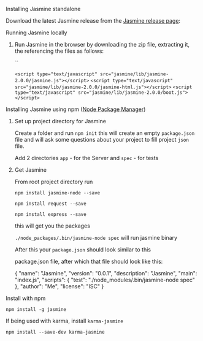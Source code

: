 Installing Jasmine standalone

Download the latest Jasmine release from the [Jasmine release page][1]: 

Running Jasmine locally

1. Run Jasmine in the browser by downloading the zip file, extracting it, the referencing the files as follows:

    <link rel="shortcut icon" type="image/png" href="jasmine/lib/jasmine-2.0.0/jasmine_favicon.png">
    `<link rel="stylesheet" type="text/css" href="jasmine/lib/jasmine-2.0.0/jasmine.css">`

    `<script type="text/javascript" src="jasmine/lib/jasmine-2.0.0/jasmine.js"></script>`
    `<script type="text/javascript" src="jasmine/lib/jasmine-2.0.0/jasmine-html.js"></script>`
    `<script type="text/javascript" src="jasmine/lib/jasmine-2.0.0/boot.js"></script>`
     
Installing Jasmine using npm ([Node Package Manager][2])

1. Set up project directory for Jasmine
 
      Create a folder and run `npm init` this will create an empty `package.json` file and will ask some questions about your project to fill project `json` file.

   Add 2 directories `app` - for the Server and `spec` - for tests 

2. Get Jasmine

    From root project directory run  

    `npm install jasmine-node --save` 

    `npm install request --save`

    `npm install express --save`

    this will get you the packages 

    `./node_packages/.bin/jasmine-node spec` will run jasmine binary

    After this your `package.json` should look similar to this

   package.json file, after which that file should look like this:

  

      {
          "name": "Jasmine",
          "version": "0.0.1",
          "description": "Jasmine",
          "main": "index.js",
          "scripts": {
            "test": "./node_modules/.bin/jasmine-node spec"
          },
          "author": "Me",
          "license": "ISC"
        }



Install with npm

    npm install -g jasmine

If being used with karma, install `karma-jasmine`
    
    npm install --save-dev karma-jasmine


  [1]: https://github.com/jasmine/jasmine/releases

  [2]: https://www.npmjs.com/
